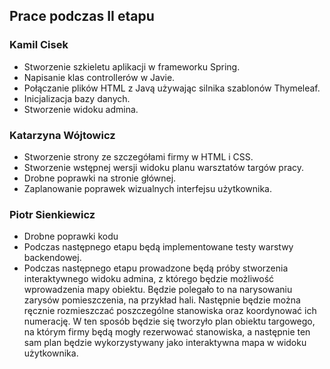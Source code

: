## Prace podczas II etapu

### Kamil Cisek
* Stworzenie szkieletu aplikacji w frameworku Spring.
* Napisanie klas controllerów w Javie.
* Połączanie plików HTML z Javą używając silnika szablonów Thymeleaf.
* Inicjalizacja bazy danych.
* Stworzenie widoku admina.

### Katarzyna Wójtowicz
* Stworzenie strony ze szczegółami firmy w HTML i CSS.
* Stworzenie wstępnej wersji widoku planu warsztatów targów pracy.
* Drobne poprawki na stronie głównej.
* Zaplanowanie poprawek wizualnych interfejsu użytkownika.

### Piotr Sienkiewicz
* Drobne poprawki kodu
* Podczas następnego etapu będą implementowane testy warstwy backendowej.
* Podczas następnego etapu prowadzone będą próby stworzenia interaktywnego
widoku admina, z którego będzie możliwość wprowadzenia mapy obiektu. Będzie polegało
to na narysowaniu zarysów pomieszczenia, na przykład hali. Następnie będzie można
ręcznie rozmieszczać poszczególne stanowiska oraz koordynować ich numerację.
W ten sposób będzie się tworzyło plan obiektu targowego, na którym firmy będą mogły
rezerwować stanowiska, a następnie ten sam plan będzie wykorzystywany jako interaktywna
mapa w widoku użytkownika.
